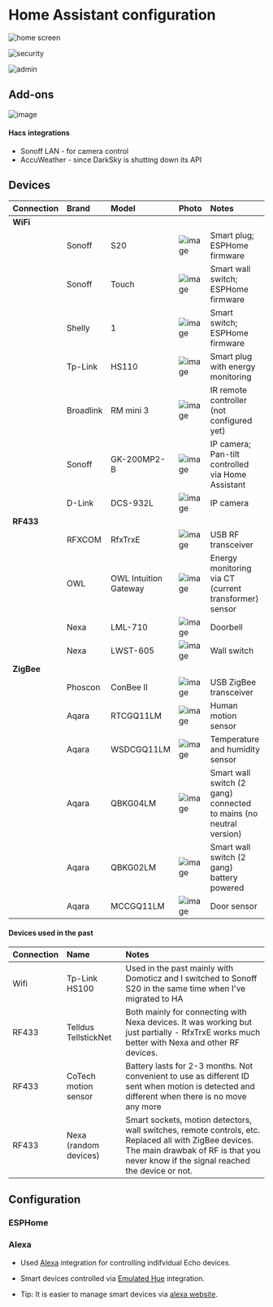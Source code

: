 # Home Assistant configuration

![home screen](https://user-images.githubusercontent.com/8268674/86159451-47f83900-bb02-11ea-9b3f-6bb5451eee77.png)

![security](https://user-images.githubusercontent.com/8268674/86175483-56068380-bb1b-11ea-9421-d7bd083613a6.png)

![admin](https://user-images.githubusercontent.com/8268674/86176680-34a69700-bb1d-11ea-850e-d82b3694eb56.png)

## Add-ons
![image](https://user-images.githubusercontent.com/8268674/86160003-12078480-bb03-11ea-88f3-d1482acd2406.png)

#### Hacs integrations
* Sonoff LAN - for camera control
* AccuWeather - since DarkSky is shutting down its API

## Devices

| Connection | Brand | Model | Photo | Notes |
|:-----|:-----|:-----|:-----|:-----|
| **WiFi** |  |  |  |  |
|  | Sonoff | S20 | ![image](https://user-images.githubusercontent.com/8268674/85944365-1464b580-b92e-11ea-90a1-0f4fa9e6546d.png) | Smart plug; ESPHome firmware
|  | Sonoff | Touch | ![image](https://user-images.githubusercontent.com/8268674/85944447-b4bada00-b92e-11ea-8411-f785e0630398.png) | Smart wall switch; ESPHome firmware
|  | Shelly | 1 | ![image](https://user-images.githubusercontent.com/8268674/85944528-4fb3b400-b92f-11ea-8444-9ad851cfa497.png) | Smart switch; ESPHome firmware
|  | Tp-Link | HS110 | ![image](https://user-images.githubusercontent.com/8268674/85944585-c486ee00-b92f-11ea-857f-745ec5a34fc4.png) | Smart plug with energy monitoring
|  | Broadlink | RM mini 3 | ![image](https://user-images.githubusercontent.com/8268674/85944713-d3ba6b80-b930-11ea-8c70-c0141ee834b8.png) | IR remote controller (not configured yet)
|  | Sonoff | GK-200MP2-B | ![image](https://user-images.githubusercontent.com/8268674/86054006-49b5f400-ba51-11ea-8d85-fa57775cf387.png) | IP camera; Pan-tilt controlled via Home Assistant
|  | D-Link | DCS-932L | ![image](https://user-images.githubusercontent.com/8268674/86054297-cea10d80-ba51-11ea-9546-643240c78b7c.png) | IP camera
| **RF433** |  |  |  | 
|  | RFXCOM | RfxTrxE | ![image](https://user-images.githubusercontent.com/8268674/86055023-183e2800-ba53-11ea-9aab-57f64a405b68.png) | USB RF transceiver
|  | OWL | OWL Intuition Gateway | ![image](https://user-images.githubusercontent.com/8268674/86055820-48d29180-ba54-11ea-9bfc-0a7a50e383f4.png) | Energy monitoring via CT (current transformer) sensor
|  | Nexa | LML-710 | ![image](https://user-images.githubusercontent.com/8268674/86056059-bb437180-ba54-11ea-9a1f-59221257fe99.png) | Doorbell
|  | Nexa | LWST-605 | ![image](https://user-images.githubusercontent.com/8268674/86056642-aca98a00-ba55-11ea-9d7d-29d0ad6ea21a.png) | Wall switch
| **ZigBee** |  |  |  |  |
|  | Phoscon | ConBee II | ![image](https://user-images.githubusercontent.com/8268674/86056863-0742e600-ba56-11ea-82e5-594602251075.png) | USB ZigBee transceiver
|  | Aqara | RTCGQ11LM | ![image](https://user-images.githubusercontent.com/8268674/86057757-aa482f80-ba57-11ea-981b-93240ea72485.png) | Human motion sensor
|  | Aqara | WSDCGQ11LM | ![image](https://user-images.githubusercontent.com/8268674/86058008-0f038a00-ba58-11ea-95a8-b475cbc66190.png) | Temperature and humidity sensor
|  | Aqara | QBKG04LM | ![image](https://user-images.githubusercontent.com/8268674/86058351-ac5ebe00-ba58-11ea-84ba-53873a70667a.png) | Smart wall switch (2 gang) connected to mains (no neutral version)
|  | Aqara | QBKG02LM  | ![image](https://user-images.githubusercontent.com/8268674/86059062-eb414380-ba59-11ea-8871-f4d97840d5b9.png) | Smart wall switch (2 gang) battery powered
|  | Aqara | MCCGQ11LM | ![image](https://user-images.githubusercontent.com/8268674/86059453-aff34480-ba5a-11ea-84e9-6eceee5e0c45.png) | Door sensor


#### Devices used in the past

| Connection | Name | Notes |
|:----|:----|:----|
| Wifi | Tp-Link HS100 | Used in the past mainly with Domoticz and I switched to Sonoff S20 in the same time when I've migrated to HA
| RF433 | Telldus TellstickNet | Both mainly for connecting with Nexa devices. It was working but just partially - RfxTrxE works much better with Nexa and other RF devices.
| RF433 | CoTech motion sensor | Battery lasts for 2-3 months. Not convenient to use as different ID sent when motion is detected and different when there is no move any more
| RF433 | Nexa (random devices) | Smart sockets, motion detectors, wall switches, remote controls, etc. Replaced all with ZigBee devices. The main drawbak of RF is that you never know if the signal reached the device or not.
  
## Configuration

### ESPHome

### Alexa

* Used [Alexa](https://www.home-assistant.io/integrations/alexa/) integration for controlling indifvidual Echo devices.

* Smart devices controlled via [Emulated Hue](https://www.home-assistant.io/integrations/emulated_hue/) integration. 

* Tip: It is easier to manage smart devices via [alexa website](https://alexa.amazon.co.uk/spa/index.html#appliances).
